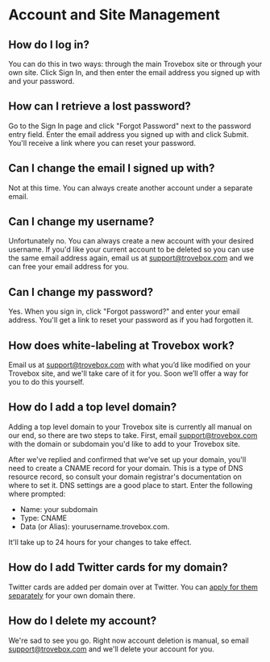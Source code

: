 Account and Site Management
=======================

## How do I log in?
You can do this in two ways: through the main Trovebox site or through your own site. Click Sign In, and then enter the email address you signed up with and your password.

## How can I retrieve a lost password?
Go to the Sign In page and click "Forgot Password" next to the password entry field. Enter the email address you signed up with and click Submit. You'll receive a link where you can reset your password.

## Can I change the email I signed up with? 
Not at this time. You can always create another account under a separate email.

## Can I change my username?
Unfortunately no. You can always create a new account with your desired username. If you'd like your current account to be deleted so you can use the same email address again, email us at [support@trovebox.com](mailto:support@trovebox.com) and we can free your email address for you.

## Can I change my password?
Yes. When you sign in, click "Forgot password?" and enter your email address. You'll get a link to reset your password as if you had forgotten it.

## How does white-labeling at Trovebox work?
Email us at [support@trovebox.com](mailto:support@trovebox.com) with what you’d like modified on your Trovebox site, and we'll take care of it for you. Soon we’ll offer a way for you to do this yourself.

## How do I add a top level domain?
Adding a top level domain to your Trovebox site is currently all manual on our end, so there are two steps to take. First, email <a href="mailto:support@trovebox.com">support@trovebox.com</a> with the domain or subdomain you'd like to add to your Trovebox site.

After we've replied and confirmed that we've set up your domain, you'll need to create a CNAME record for your domain. This is a type of DNS resource record, so consult your domain registrar's documentation on where to set it. DNS settings are a good place to start. Enter the following where prompted:

* Name: your subdomain
* Type:	CNAME
* Data (or Alias):	yourusername.trovebox.com.

It'll take up to 24 hours for your changes to take effect.

## How do I add Twitter cards for my domain?
Twitter cards are added per domain over at Twitter. You can <a href="https://dev.twitter.com/docs/cards">apply for them separately</a> for your own domain there.

## How do I delete my account?
We're sad to see you go. Right now account deletion is manual, so email [support@trovebox.com](mailto:support@trovebox.com) and we'll delete your account for you.
